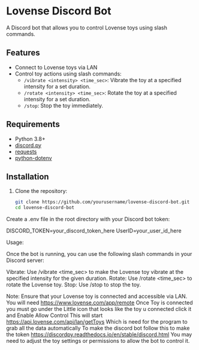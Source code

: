 # Lovense Discord Bot

A Discord bot that allows you to control Lovense toys using slash commands.

## Features

- Connect to Lovense toys via LAN
- Control toy actions using slash commands:
  - `/vibrate <intensity> <time_sec>`: Vibrate the toy at a specified intensity for a set duration.
  - `/rotate <intensity> <time_sec>`: Rotate the toy at a specified intensity for a set duration.
  - `/stop`: Stop the toy immediately.

## Requirements

- Python 3.8+
- [discord.py](https://discordpy.readthedocs.io/en/stable/)
- [requests](https://docs.python-requests.org/en/latest/)
- [python-dotenv](https://pypi.org/project/python-dotenv/)

## Installation

1. Clone the repository:

   ```bash
   git clone https://github.com/yourusername/lovense-discord-bot.git
   cd lovense-discord-bot

Create a .env file in the root directory with your Discord bot token:

DISCORD_TOKEN=your_discord_token_here
UserID=your_user_id_here

Usage:

Once the bot is running, you can use the following slash commands in your Discord server:

Vibrate: Use /vibrate <intensity> <time_sec> to make the Lovense toy vibrate at the specified intensity for the given duration.
Rotate: Use /rotate <intensity> <time_sec> to rotate the Lovense toy.
Stop: Use /stop to stop the toy.

Note:
Ensure that your Lovense toy is connected and accessible via LAN.
You will need https://www.lovense.com/app/remote
Once Toy is connected you must go under the Little icon that looks like the toy u connected click it and Enable Allow Control
This will start https://api.lovense.com/api/lan/getToys
Which is need for the program to grab all the data automatically
To make the discord bot follow this to make the token https://discordpy.readthedocs.io/en/stable/discord.html
You may need to adjust the toy settings or permissions to allow the bot to control it.
